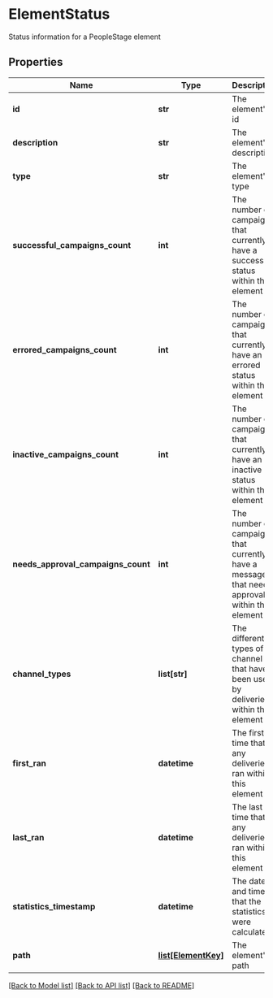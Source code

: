 # ElementStatus

Status information for a PeopleStage element
## Properties
Name | Type | Description | Notes
------------ | ------------- | ------------- | -------------
**id** | **str** | The element&#39;s id | 
**description** | **str** | The element&#39;s description | 
**type** | **str** | The element&#39;s type | 
**successful_campaigns_count** | **int** | The number of campaigns that currently have a success status within this element | [optional] 
**errored_campaigns_count** | **int** | The number of campaigns that currently have an errored status within this element | [optional] 
**inactive_campaigns_count** | **int** | The number of campaigns that currently have an inactive status within this element | [optional] 
**needs_approval_campaigns_count** | **int** | The number of campaigns that currently have a message that needs approval within this element | [optional] 
**channel_types** | **list[str]** | The different types of channel that have been used by deliveries within this element | [optional] 
**first_ran** | **datetime** | The first time that any deliveries ran within this element | [optional] 
**last_ran** | **datetime** | The last time that any deliveries ran within this element | [optional] 
**statistics_timestamp** | **datetime** | The date and time that the statistics were calculated | [optional] 
**path** | [**list[ElementKey]**](ElementKey.md) | The element&#39;s path | [optional] 

[[Back to Model list]](../README.md#documentation-for-models) [[Back to API list]](../README.md#documentation-for-api-endpoints) [[Back to README]](../README.md)


